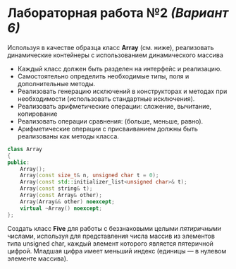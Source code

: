 # Лабораторная работа **№2** *(Вариант 6)*

Используя в качестве образца класс **Array** (см. ниже), реализовать динамические контейнеры с использованием динамического массива

- Каждый класс должен быть разделен на интерфейс и реализацию.
- Самостоятельно определить необходимые типы, поля и дополнительные методы.
- Реализовать генерацию исключений в конструкторах и методах при необходимости (использовать стандартные исключения).
- Реализовать арифметические операции: сложение, вычитание, копирование
- Реализовать операции сравнения: (больше, меньше, равно).
- Арифметические операции с присваиванием должны быть реализованы как методы класса.

```cpp
class Array
{
public:
    Array();
    Array(const size_t& n, unsigned char t = 0);
    Array(const std::initializer_list<unsigned char>& t);
    Array(const string& t);
    Array(const Array& other);
    Array(Array&& other) noexcept;
    virtual ~Array() noexcept;
};
```

Создать класс **Five** для работы с беззнаковыми целыми *пятиричными* числами, используя для представления числа массив из элементов типа unsigned char, каждый элемент которого является пятеричной цифрой. Младшая цифра имеет меньший индекс (единицы — в нулевом элементе массива).
